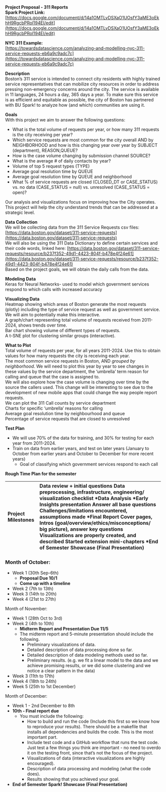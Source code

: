   
**Project Proposal \- 311 Reports**  
**Spark Project Link:** [https://docs.google.com/document/d/14a1OMTLvDSXaO1UOsfY3aME3oEkhH9RgcbPRol194EI/edit](https://docs.google.com/document/d/14a1OMTLvDSXaO1UOsfY3aME3oEkhH9RgcbPRol194EI/edit)

**NYC 311 Example:**  
[https://towardsdatascience.com/analyzing-and-modelling-nyc-311-service-requests-eb6a9c9adc7c](https://towardsdatascience.com/analyzing-and-modelling-nyc-311-service-requests-eb6a9c9adc7c)

**Description**  
Boston’s 311 service is intended to connect city residents with highly trained service representatives that can mobilize city resources in order to address pressing non-emergency concerns around the city. The service is available in 11 languages, 24 hours a day, 365 days a year. To make sure this service is as efficient and equitable as possible, the city of Boston has partnered with BU Spark\! to analyze how (and which) communities are using it. 

**Goals**  
With this project we aim to answer the following questions:

- What is the total volume of requests per year, or how many 311 requests is the city receiving per year?  
- Which service requests are most common for the city overall AND by NEIGHBORHOOD and how is this changing year over year by SUBJECT (department), REASON,QUEUE?  
- How is the case volume changing by submission channel SOURCE?  
- What is the average \# of daily contacts by year?  
- Volume of top 5 request types (TYPE)    
- Average goal resolution time by QUEUE   
- Average goal resolution time by QUEUE and neighborhood  
- What % of service requests are closed (CLOSED\_DT or CASE\_STATUS) vs. no data (CASE\_STATUS \= null) vs. unresolved (CASE\_STATUS \= open)?

Our analysis and visualizations focus on improving how the City operates. This project will help the city understand trends that can be addressed at a strategic level.

**Data Collection**  
We will be collecting data from the 311 Service Requests csv files: [https://data.boston.gov/dataset/311-service-requests](https://data.boston.gov/dataset/311-service-requests)  
We will also be using the 311 Data Dictionary to define certain services and their code words, linked here: [https://data.boston.gov/dataset/311-service-requests/resource/b237f352-49d1-4423-804f-b478e4f24e61](https://data.boston.gov/dataset/311-service-requests/resource/b237f352-49d1-4423-804f-b478e4f24e61)  
Based on the project goals, we will obtain the daily calls from the data.

**Modeling Data**  
Keras for Neural Networks- used to model which government services respond to which calls with increased accuracy

**Visualizing Data**  
Heatmap showing which areas of Boston generate the most requests (plotly) including the type of service request as well as government service. We will aim to potentially make this interactive.  
A graph/chart representing total volume of requests received from 2011-2024, shows trends over time.  
Bar chart showing volume of different types of requests.  
A t-SNE plot for clustering similar groups (interactive). 

**What to Plot**  
Total volume of requests per year, for all years 2011-2024. Use this to obtain values for how many requests the city is receiving each year.   
The most common service requests in Boston, AND *grouped by neighborhood*. We will need to plot this year by year to see changes in these values by the service department, the ‘umbrella’ term reason for calling and queue that the case is assigned to.  
We will also explore how the case volume is changing over time by the source the callers used. This change will be interesting to see due to the development of new mobile apps that could change the way people report requests.  
We can plot the 311 Call counts by service department  
Charts for specific ‘umbrella’ reasons for calling  
Average goal resolution time by neighbourhood and queue  
Percentage of service requests that are closed to unresolved

**Test Plan**

- We will use 70% of the data for training, and 30% for testing for each year from 2011-2024.  
- Train on data from earlier years, and test on later years (January to October from earlier years and October to December for more recent years)  
  - Goal of classifying which government services respond to each call

**Rough Time Plan for the semester**

| Project Milestones    | Data review \+ initial questions Data preprocessing, infrastructure, engineering/ visualization checklist \*Data Analysis \*Early Insights presentation Answer all base questions Challenges/limitations encountered, assumptions made \*Final Report  Cover pages, Intros (goal/overview/ethics/misconceptions/ big picture), answer key questions Visualizations are properly created, and described Started extension mini-chapters \*End of Semester Showcase (Final Presentation)  |
| :---- | :---- |

### Month of October:

- Week 1 (30th Sep-6th)  
  - **Proposal Due 10/1**  
  - **Come up with a timeline**  
- Week 2 (7th to 13th)  
- Week 3 (14th to 20th)  
- Week 4 (21st to 27th)

Month of November:

- Week 1 (28th Oct to 3rd)  
- Week 2 (4th to 10th)  
  - **Midterm Report and Presentation Due 11/5**  
  - ​​The midterm report and 5-minute presentation should include the following.  
    - Preliminary visualizations of data.  
    - Detailed description of data processing done so far.  
    - Detailed description of data modeling methods used so far.  
    - Preliminary results. (e.g. we fit a linear model to the data and we achieve promising results, or we did some clustering and we notice a clear pattern in the data)  
- Week 3 (11th to 17th)  
- Week 4 (18th to 24th)  
- Week 5 (25th to 1st December)

Month of December:

- Week 1 \- 2nd December to 8th  
- **10th \- Final report due**  
  - You must include the following:  
    - How to build and run the code (Include this first so we know how to reproduce your results). There should be a makefile that installs all dependencies and builds the code. This is the most important part.  
    - Include test code and a GitHub workflow that runs the test code. Just test a few things you think are important \- no need to overdo it on the testing front, since that’s not the focus of the project.  
    - Visualizations of data (interactive visualizations are highly encouraged).  
    - Description of data processing and modeling (what the code does).  
    - Results showing that you achieved your goal.  
- **End of Semester Spark\! Showcase (Final Presentation)**